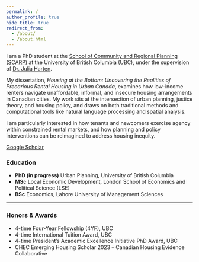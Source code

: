 ```yaml
---
permalink: /
author_profile: true
hide_title: true
redirect_from: 
  - /about/
  - /about.html
---
```


I am a PhD student at the [School of Community and Regional Planning (SCARP)](https://scarp.ubc.ca/) at the University of British Columbia (UBC), under the supervision of [Dr. Julia Harten](https://scarp.ubc.ca/directory/julia-harten).  

My dissertation, *Housing at the Bottom: Uncovering the Realities of Precarious Rental Housing in Urban Canada*, examines how low-income renters navigate unaffordable, informal, and insecure housing arrangements in Canadian cities. My work sits at the intersection of urban planning, justice theory, and housing policy, and draws on both traditional methods and computational tools like natural language processing and spatial analysis.  

I am particularly interested in how tenants and newcomers exercise agency within constrained rental markets, and how planning and policy interventions can be reimagined to address housing inequity.  

[Google Scholar](https://scholar.google.ca/citations?user=Gf5mAMYAAAAJ)  

### Education  
- **PhD (in progress)** Urban Planning, University of British Columbia  
- **MSc** Local Economic Development, London School of Economics and Political Science (LSE)  
- **BSc** Economics, Lahore University of Management Sciences

---

### Honors & Awards  
* 4-time Four-Year Fellowship (4YF), UBC  
* 4-time International Tuition Award, UBC  
* 4-time President’s Academic Excellence Initiative PhD Award, UBC  
* CHEC Emerging Housing Scholar 2023 – Canadian Housing Evidence Collaborative
